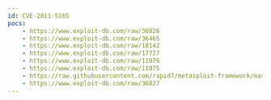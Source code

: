 ```yaml
---
id: CVE-2011-5165
pocs:
    - https://www.exploit-db.com/raw/36826
    - https://www.exploit-db.com/raw/36465
    - https://www.exploit-db.com/raw/18142
    - https://www.exploit-db.com/raw/17727
    - https://www.exploit-db.com/raw/11976
    - https://www.exploit-db.com/raw/11975
    - https://raw.githubusercontent.com/rapid7/metasploit-framework/master/modules/exploits/windows/fileformat/free_mp3_ripper_wav.rb
    - https://www.exploit-db.com/raw/36827
---
```


